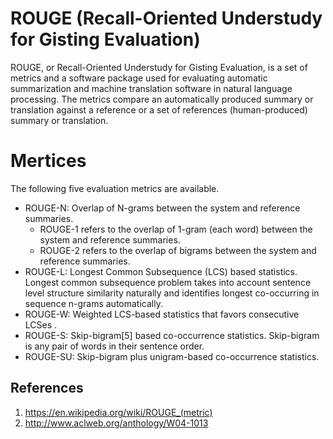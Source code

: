 # ROUGE (Recall-Oriented Understudy for Gisting Evaluation)

ROUGE, or Recall-Oriented Understudy for Gisting Evaluation, is a set of metrics and a software package used for evaluating automatic summarization and machine translation software in natural language processing. The metrics compare an automatically produced summary or translation against a reference or a set of references (human-produced) summary or translation.

# Mertices
The following five evaluation metrics are available. 

* ROUGE-N: Overlap of N-grams between the system and reference summaries. 
  * ROUGE-1 refers to the overlap of 1-gram (each word) between the system and reference summaries.
  * ROUGE-2 refers to the overlap of bigrams between the system and reference summaries.
* ROUGE-L: Longest Common Subsequence (LCS) based statistics. Longest common subsequence problem takes into account sentence level structure similarity naturally and identifies longest co-occurring in sequence n-grams automatically.
* ROUGE-W: Weighted LCS-based statistics that favors consecutive LCSes .
* ROUGE-S: Skip-bigram[5] based co-occurrence statistics. Skip-bigram is any pair of words in their sentence order.
* ROUGE-SU: Skip-bigram plus unigram-based co-occurrence statistics.


## References
1. https://en.wikipedia.org/wiki/ROUGE_(metric)
2. http://www.aclweb.org/anthology/W04-1013
